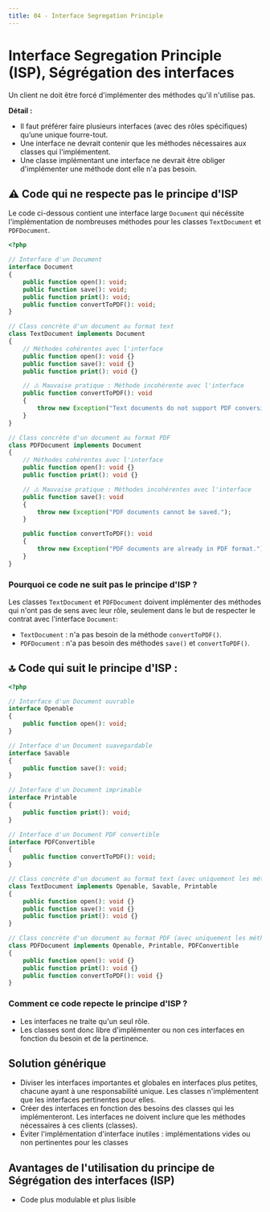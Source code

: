 ```yaml
---
title: 04 - Interface Segregation Principle
---
```


# Interface Segregation Principle (ISP), Ségrégation des interfaces

Un client ne doit être forcé d'implémenter des méthodes qu'il n'utilise pas.

**Détail :**

- Il faut préférer faire plusieurs interfaces (avec des rôles spécifiques) qu’une unique fourre-tout.
- Une interface ne devrait contenir que les méthodes nécessaires aux classes qui l'implémentent.
- Une classe implémentant une interface ne devrait être obliger d'implémenter une méthode dont elle n'a pas besoin.

## ⚠️ Code qui ne respecte pas le principe d'ISP

Le code ci-dessous contient une interface large `Document` qui nécéssite l'implémentation de nombreuses méthodes pour les classes `TextDocument` et `PDFDocument`.

```php
<?php

// Interface d'un Document
interface Document
{
    public function open(): void;
    public function save(): void;
    public function print(): void;
    public function convertToPDF(): void;
}

// Class concrète d'un document au format text
class TextDocument implements Document
{
    // Méthodes cohérentes avec l'interface
    public function open(): void {}
    public function save(): void {}
    public function print(): void {}

    // ⚠️ Mauvaise pratique : Méthode incohérente avec l'interface
    public function convertToPDF(): void
    {
        throw new Exception("Text documents do not support PDF conversion.");
    }
}

// Class concrète d'un document au format PDF
class PDFDocument implements Document
{
    // Méthodes cohérentes avec l'interface
    public function open(): void {}
    public function print(): void {}

    // ⚠️ Mauvaise pratique : Méthodes incohérentes avec l'interface
    public function save(): void
    {
        throw new Exception("PDF documents cannot be saved.");
    }

    public function convertToPDF(): void
    {
        throw new Exception("PDF documents are already in PDF format.");
    }
}
```

### Pourquoi ce code ne suit pas le principe d'ISP ?

Les classes `TextDocument` et `PDFDocument` doivent implémenter des méthodes qui n'ont pas de sens avec leur rôle, seulement dans le but de respecter le contrat avec l'interface `Document`: 

- `TextDocument` : n'a pas besoin de la méthode `convertToPDF()`.
- `PDFDocument` : n'a pas besoin des méthodes `save()` et `convertToPDF()`.

## 🔝 Code qui suit le principe d'ISP :

```php
<?php

// Interface d'un Document ouvrable
interface Openable
{
    public function open(): void;
}

// Interface d'un Document suavegardable
interface Savable
{
    public function save(): void;
}

// Interface d'un Document imprimable
interface Printable
{
    public function print(): void;
}

// Interface d'un Document PDF convertible
interface PDFConvertible
{
    public function convertToPDF(): void;
}

// Class concrète d'un document au format text (avec uniquement les méthodes nécéssaire)
class TextDocument implements Openable, Savable, Printable
{
    public function open(): void {}
    public function save(): void {}
    public function print(): void {}
}

// Class concrète d'un document au format PDF (avec uniquement les méthodes nécéssaire)
class PDFDocument implements Openable, Printable, PDFConvertible
{
    public function open(): void {}
    public function print(): void {}
    public function convertToPDF(): void {}
}
```

### Comment ce code repecte le principe d'ISP ?

- Les interfaces ne traite qu'un seul rôle.
- Les classes sont donc libre d'implémenter ou non ces interfaces en fonction du besoin et de la pertinence.

## Solution générique

- Diviser les interfaces importantes et globales en interfaces plus petites, chacune ayant à une responsabilité unique. Les classes n'implémentent que les interfaces pertinentes pour elles.
- Créer des interfaces en fonction des besoins des classes qui les implémenteront. Les interfaces ne doivent inclure que les méthodes nécessaires à ces clients (classes).
- Éviter l'implémentation d'interface inutiles : implémentations vides ou non pertinentes pour les classes 

## Avantages de l'utilisation du principe de Ségrégation des interfaces (ISP)

- Code plus modulable et plus lisible